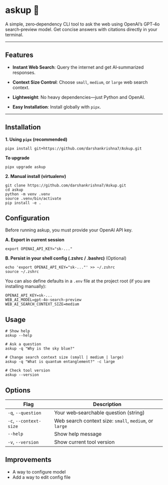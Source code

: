 # askup 🧠

A simple, zero‑dependency CLI tool to ask the web using OpenAI’s GPT‑4o search‑preview model. Get concise answers with citations directly in your terminal.

---

## Features

- **Instant Web Search**: Query the internet and get AI‑summarized responses.

- **Context Size Control**: Choose `small`, `medium`, or `large` web search context.

- **Lightweight**: No heavy dependencies—just Python and OpenAI.

- **Easy Installation**: Install globally with `pipx`.

---

## Installation

**1. Using `pipx` (recommended)**

```
pipx install git+https://github.com/darshankrishna7/Askup.git
```

**To upgrade**

```
pipx upgrade askup
```

**2. Manual install (virtualenv)**

```
git clone https://github.com/darshankrishna7/Askup.git
cd askup
python -m venv .venv
source .venv/bin/activate
pip install -e .
```

## Configuration

Before running askup, you must provide your OpenAI API key.

**A. Export in current session**
```
export OPENAI_API_KEY="sk-..."
```

**B. Persist in your shell config (.zshrc / .bashrc)**
(Optional)

```
echo 'export OPENAI_API_KEY="sk-..."' >> ~/.zshrc
source ~/.zshrc
```

You can also define defaults in a `.env` file at the project root (if you are installing manually):

```
OPENAI_API_KEY=sk-...
WEB_AI_MODEL=gpt-4o-search-preview
WEB_AI_SEARCH_CONTEXT_SIZE=medium
```

## Usage

```
# Show help
askup --help

# Ask a question
askup -q "Why is the sky blue?"

# Change search context size (small | medium | large)
askup -q "What is quantum entanglement?" -c large

# Check tool version
askup --version
```

## Options

| Flag                   | Description                                                 |
|------------------------|-------------------------------------------------------------|
| `-q`, `--question`     | Your web‑searchable question (string)                       |
| `-c`, `--context-size` | Web search context size: `small`, `medium`, or `large`      |
| `--help`         | Show help message                                           |
| `-v`, `--version`      | Show current tool version                                   |


## Improvements

- A way to configure model
- Add a way to edit config file
